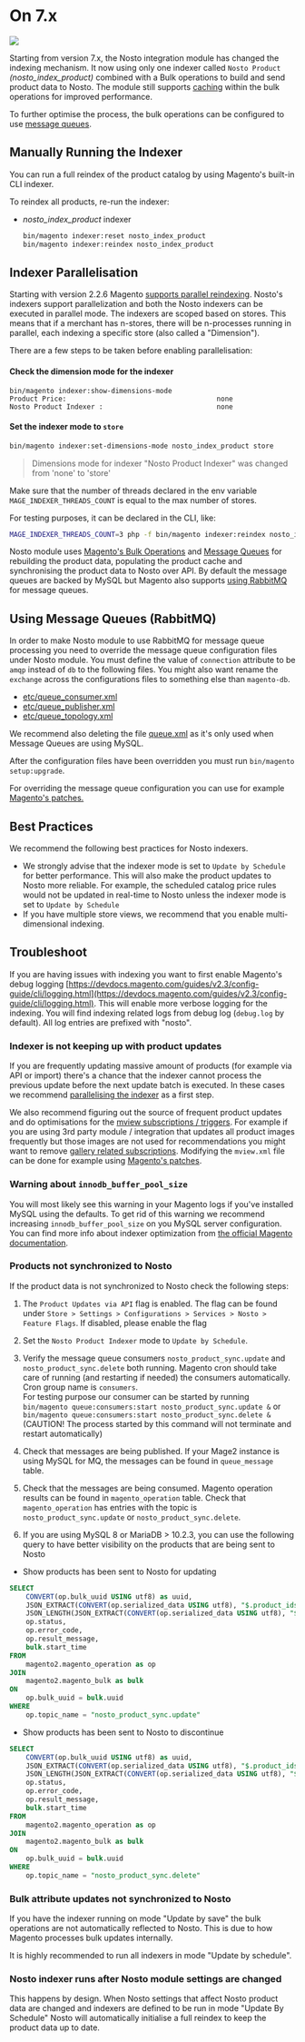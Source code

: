 # On 7.x

![](https://img.shields.io/badge/nosto-%3E%3D%207.0.0-green)

Starting from version 7.x, the Nosto integration module has changed the indexing mechanism. It now using only one indexer called `Nosto Product` *(nosto_index_product)* combined with a Bulk operations to build and send product data to Nosto. The module still supports [caching](../product-data-caching/built-in-caching.md) within the bulk operations for improved performance. 

To further optimise the process, the bulk operations can be configured to use [message queues](https://devdocs.magento.com/guides/v2.3/extension-dev-guide/message-queues/message-queues.html).

## Manually Running the Indexer

You can run a full reindex of the product catalog by using Magento's built-in CLI indexer.

To reindex all products, re-run the indexer:

* _nosto\_index\_product_ indexer

  ```bash
  bin/magento indexer:reset nosto_index_product
  bin/magento indexer:reindex nosto_index_product
  ```

## Indexer Parallelisation

Starting with version 2.2.6 Magento [supports parallel reindexing](https://community.magento.com/t5/Magento-DevBlog/Indexers-parallelization-and-optimization/ba-p/104922). Nosto's indexers support parallelization and both the Nosto indexers can be executed in parallel mode. The indexers are scoped based on stores. This means that if a merchant has n-stores, there will be n-processes running in parallel, each indexing a specific store \(also called a "Dimension"\).

There are a few steps to be taken before enabling parallelisation:

#### Check the dimension mode for the indexer

```text
bin/magento indexer:show-dimensions-mode
Product Price:                                     none
Nosto Product Indexer :                            none
```

#### Set the indexer mode to `store`

```bash
bin/magento indexer:set-dimensions-mode nosto_index_product store
```
> Dimensions mode for indexer "Nosto Product Indexer" was changed from 'none' to 'store'


Make sure that the number of threads declared in the env variable `MAGE_INDEXER_THREADS_COUNT` is equal to the max number of stores.

For testing purposes, it can be declared in the CLI, like:

```bash
MAGE_INDEXER_THREADS_COUNT=3 php -f bin/magento indexer:reindex nosto_index_product
```

Nosto module uses [Magento's Bulk Operations](https://devdocs.magento.com/guides/v2.3/extension-dev-guide/message-queues/bulk-operations.html) and [Message Queues](https://devdocs.magento.com/guides/v2.3/extension-dev-guide/message-queues/message-queues.html) for rebuilding the product data, populating the product cache and synchronising the product data to Nosto over API. By default the message queues are backed by MySQL but Magento also supports [using RabbitMQ](https://devdocs.magento.com/guides/v2.3/install-gde/prereq/install-rabbitmq.html) for message queues.

## Using Message Queues \(RabbitMQ\)

In order to make Nosto module to use RabbitMQ for message queue processing you need to override the message queue configuration files under Nosto module. You must define the value of `connection` attribute to be `amqp` instead of `db` to the following files. You might also want rename the `exchange` across the configurations files to something else than `magento-db`.

* [etc/queue\_consumer.xml](https://github.com/Nosto/nosto-magento2/blob/master/etc/queue_consumer.xml) 
* [etc/queue\_publisher.xml](https://github.com/Nosto/nosto-magento2/blob/master/etc/queue_publisher.xml)
* [etc/queue\_topology.xml](https://github.com/Nosto/nosto-magento2/blob/master/etc/queue_topology.xml)

We recommend also deleting the file [queue.xml](https://github.com/Nosto/nosto-magento2/blob/master/etc/queue.xml) as it's only used when Message Queues are using MySQL.

After the configuration files have been overridden you must run `bin/magento setup:upgrade`.

For overriding the message queue configuration you can use for example [Magento's patches.](https://devdocs.magento.com/guides/v2.3/comp-mgr/patching.html)

## Best Practices

We recommend the following best practices for Nosto indexers.

* We strongly advise that the indexer mode is set to `Update by Schedule` for better performance. This will also make the product updates to Nosto more reliable. For example, the scheduled catalog price rules would not be updated in real-time to Nosto unless the indexer mode is set to  `Update by Schedule` 
* If you have multiple store views, we recommend that you enable multi-dimensional indexing.

## Troubleshoot

If you are having issues with indexing you want to first enable Magento's debug logging [https://devdocs.magento.com/guides/v2.3/config-guide/cli/logging.html](https://devdocs.magento.com/guides/v2.3/config-guide/cli/logging.html). This will enable more verbose logging for the indexing. You will find indexing related logs from debug log \(`debug.log` by default\). All log entries are prefixed with "nosto".‌

### Indexer is not keeping up with product updates <a id="indexer-is-not-keeping-up-with-product-updates"></a>

‌If you are frequently updating massive amount of products \(for example via API or import\) there's a chance that the indexer cannot process the previous update before the next update batch is executed. In these cases we recommend [parallelising the indexer](https://docs.nosto.com/magento-2/features/indexer/on-5.x#indexer-parallelisation) as a first step.‌

We also recommend figuring out the source of frequent product updates and do optimisations for the [mview subscriptions / triggers](https://github.com/Nosto/nosto-magento2/blob/master/etc/mview.xml#L38). For example if you are using 3rd party module / integration that updates all product images frequently but those images are not used for recommendations you might want to remove [gallery related subscriptions](https://github.com/Nosto/nosto-magento2/blob/master/etc/mview.xml#L45-L46). Modifying the `mview.xml` file can be done for example using [Magento's patches](https://devdocs.magento.com/guides/v2.3/comp-mgr/patching.html).‌

### Warning about `innodb_buffer_pool_size` <a id="warning-about-innodb_buffer_pool_size"></a>

You will most likely see this warning in your Magento logs if you've installed MySQL using the defaults. To get rid of this warning we recommend increasing `innodb_buffer_pool_size` on you MySQL server configuration. You can find more info about indexer optimization from [the official Magento documentation](https://devdocs.magento.com/guides/v2.3/extension-dev-guide/indexer-batch.html).‌

### Products not synchronized to Nosto <a id="products-not-synchronized-to-nosto"></a>

If the product data is not synchronized to Nosto check the following steps:   
  
1. The `Product Updates via API` flag is enabled. The flag can be found under `Store > Settings > Configurations > Services > Nosto > Feature Flags`. If disabled, please enable the flag   
  
2. Set the `Nosto Product Indexer` mode to `Update by Schedule`.
  
3. Verify the message queue consumers `nosto_product_sync.update` and `nosto_product_sync.delete` both running. Magento cron should take care of running \(and restarting if needed\) the consumers automatically. Cron group name is `consumers`.   
For testing purpose our consumer can be started by running `bin/magento queue:consumers:start nosto_product_sync.update &` or `bin/magento queue:consumers:start nosto_product_sync.delete &`
\(CAUTION! The process started by this command will not terminate and restart automatically\)   
  
4. Check that messages are being published. If your Mage2 instance is using MySQL for MQ, the messages can be found in `queue_message` table.   
  
5. Check that the messages are being consumed. Magento operation results can be found in `magento_operation` table. Check that `magento_operation` has entries with the topic is `nosto_product_sync.update` or `nosto_product_sync.delete`.      
  
6. If you are using MySQL 8 or MariaDB &gt; 10.2.3, you can use the following query to have better visibility on the products that are being sent to Nosto

* Show products has been sent to Nosto for updating

```sql
SELECT 
    CONVERT(op.bulk_uuid USING utf8) as uuid,
    JSON_EXTRACT(CONVERT(op.serialized_data USING utf8), "$.product_ids") as products,  
    JSON_LENGTH(JSON_EXTRACT(CONVERT(op.serialized_data USING utf8), "$.product_ids")) as product_count,
    op.status, 
    op.error_code,
    op.result_message,        
    bulk.start_time
FROM 
    magento2.magento_operation as op
JOIN 
    magento2.magento_bulk as bulk
ON
    op.bulk_uuid = bulk.uuid
WHERE 
    op.topic_name = "nosto_product_sync.update"
```

* Show products has been sent to Nosto to discontinue

```sql
SELECT 
    CONVERT(op.bulk_uuid USING utf8) as uuid,
    JSON_EXTRACT(CONVERT(op.serialized_data USING utf8), "$.product_ids") as products,  
    JSON_LENGTH(JSON_EXTRACT(CONVERT(op.serialized_data USING utf8), "$.product_ids")) as product_count,
    op.status, 
    op.error_code,
    op.result_message,        
    bulk.start_time
FROM 
    magento2.magento_operation as op
JOIN 
    magento2.magento_bulk as bulk
ON
    op.bulk_uuid = bulk.uuid
WHERE 
    op.topic_name = "nosto_product_sync.delete"
```

### Bulk attribute updates not synchronized to Nosto <a id="bulk-attribute-updates-not-synchronized-to-nosto"></a>

If you have the indexer running on mode "Update by save" the bulk operations are not automatically reflected to Nosto. This is due to how Magento processes bulk updates internally.‌

It is highly recommended to run all indexers in mode "Update by schedule".‌

### Nosto indexer runs after Nosto module settings are changed ‌ <a id="nosto-indexer-is-blocking-other-magento-indexers"></a>

This happens by design. When Nosto settings that affect Nosto product data are changed and indexers are defined to be run in mode "Update By Schedule" Nosto will automatically initialise a full reindex to keep the product data up to date.


